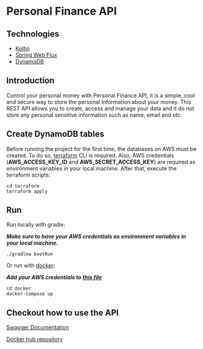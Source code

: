 # Personal Finance API

## Technologies

* [Koltin](https://kotlinlang.org/)
* [Spring Web Flux](https://docs.spring.io/spring-framework/docs/5.0.0.BUILD-SNAPSHOT/spring-framework-reference/html/web-reactive.html)
* [DynamoDB](https://docs.aws.amazon.com/amazondynamodb/latest/developerguide/Introduction.html)

## Introduction
Control your personal money with Personal Finance API, it is a simple, cool and secure way to store the personal information about your money. This REST API allows you to create, access and manage your data and it do not store any personal sensitive information such as name, email and etc.

## Create DynamoDB tables

Before running the project for the first time, the databases on AWS must be created. To do so, [terraform](https://www.terraform.io/downloads.html) CLI is required.
Also, AWS credentials (**AWS_ACCESS_KEY_ID** and **AWS_SECRET_ACCESS_KEY**) are required as environment variables in your local machine.
After that, execute the terraform scripts:
```
cd terraform
terraform apply
```

## Run 

Run locally with gradle:

***Make sure to have your AWS credentials as environment variables in your local machine.***

```
./gradlew bootRun

```
Or run with [docker](https://docs.docker.com/get-docker/):

***Add your AWS credentials to [this file](https://github.com/coelhocaique/personal-finance-api/blob/master/docker/pf-environment.list)***
```
cd docker
docker-compose up
```

## Checkout how to use the API

[Swagger Documentation](https://app.swaggerhub.com/apis-docs/coelhocaique/personal-finance_api/1.0.0#/)

[Docker hub repository](https://hub.docker.com/repository/docker/coelhocaique/personal-finance-api)


